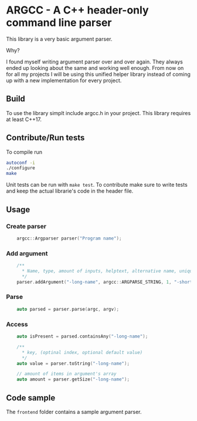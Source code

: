# ARGCC - A C++ header-only command line parser

This library is a very basic argument parser.

Why?

I found myself writing argument parser over and over again.
They always ended up looking about the same and working well enough.
From now on for all my projects I will be using this unified helper library instead
of coming up with a new implementation for every project.

## Build

To use the library simplt include argcc.h in your project.
This library requires at least C++17.

## Contribute/Run tests

To compile run

```bash
autoconf -i
./configure
make
```

Unit tests can be run with `make test`.
To contribute make sure to write tests and keep the actual librarie's code in the header file.

## Usage

### Create parser

```c++
    argcc::Argparser parser("Program name");
```

### Add argument

```c++
    /**
      * Name, type, amount of inputs, helptext, alternative name, unique
      */
    parser.addArgument("-long-name", argcc::ARGPARSE_STRING, 1, "-short");
```

### Parse

```c++
    auto parsed = parser.parse(argc, argv);
```

### Access
```c++
    auto isPresent = parsed.containsAny("-long-name");

    /**
      * key, (optinal index, optional default value)
      */
    auto value = parser.toString("-long-name");

    // amount of items in argument's array
    auto amount = parser.getSize("-long-name");
```

## Code sample

The `frontend` folder contains a sample argument parser.

